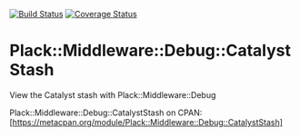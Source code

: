 [![Build Status](https://travis-ci.org/n0body-/plack-middleware-debug-catalyststash.png)](https://travis-ci.org/n0body-/plack-middleware-debug-catalyststash)
[![Coverage Status](https://coveralls.io/repos/n0body-/plack-middleware-debug-catalyststash/badge.png)](https://coveralls.io/r/n0body-/plack-middleware-debug-catalyststash)

Plack::Middleware::Debug::CatalystStash
=====

View the Catalyst stash with Plack::Middleware::Debug

Plack::Middleware::Debug::CatalystStash on CPAN: [https://metacpan.org/module/Plack::Middleware::Debug::CatalystStash]
